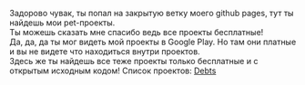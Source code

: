 Задорово чувак, ты попал на закрытую ветку моего github pages, тут ты найдешь мои pet-проекты.<br>
Ты можешь сказать мне спасибо ведь все проекты бесплатные!<br>
Да, да, да ты мог видеть мой проекты в Google Play. Но там они платные и вы не видете что находиться внутри проектов.<br>
Здесь же ты найдешь все теже проекты только бесплатные и с открытым исходным кодом!
Список проектов:
[Debts](https://p867-case.github.io/otherProject/Debts)

